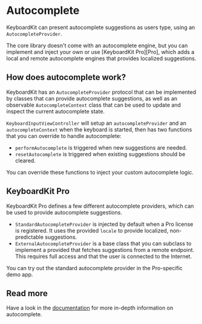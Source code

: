 # Autocomplete

KeyboardKit can present autocomplete suggestions as users type, using an `AutocompleteProvider`.
 
The core library doesn't come with an autocomplete engine, but you can implement and inject your own or use [KeyboardKit Pro][Pro], which adds a local and remote autocomplete engines that provides localized suggestions.


## How does autocomplete work?

KeyboardKit has an `AutocompleteProvider` protocol that can be implemented by classes that can provide autocomplete suggestions, as well as an observable `AutocompleteContext` class that can be used to update and inspect the current autocomplete state.

`KeyboardInputViewController` will setup an `autocompleteProvider` and an `autocompleteContext` when the keyboard is started, then has two functions that you can override to handle autocomplete:

* `performAutocomplete` is triggered when new suggestions are needed.
* `resetAutocomplete` is triggered when existing suggestions should be cleared.

You can override these functions to inject your custom autocomplete logic.


## KeyboardKit Pro

KeyboardKit Pro defines a few different autocomplete providers, which can be used to provide autocomplete suggestions.

* `StandardAutocompleteProvider` is injected by default when a Pro license is registered. It uses the provided `locale` to provide localized, non-predictable suggestions. 
* `ExternalAutocompleteProvider` is a base class that you can subclass to implement a provided that fetches suggestions from a remote endpoint. This requires full access and that the user is connected to the Internet.

You can try out the standard autocomplete provider in the Pro-specific demo app.


## Read more

Have a look in the [documentation][Documentation] for more in-depth information on autocomplete.



[Documentation]: https://keyboardkit.github.io/KeyboardKit/documentation/keyboardkit/
